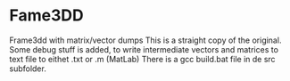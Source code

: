 # Fame3DD
Frame3dd with matrix/vector dumps
This is a straight copy of the original.
Some debug stuff is added, to write intermediate vectors and matrices to text file to
eithet .txt or .m (MatLab)
There is a gcc build.bat file in de src subfolder.
